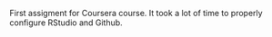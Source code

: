 First assigment for Coursera course.
It took a lot of time to properly configure RStudio and Github.